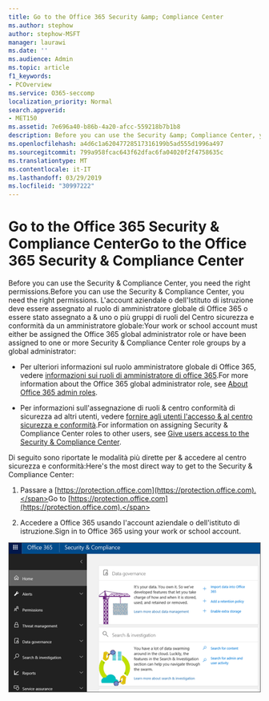 ```yaml
---
title: Go to the Office 365 Security &amp; Compliance Center
ms.author: stephow
author: stephow-MSFT
manager: laurawi
ms.date: ''
ms.audience: Admin
ms.topic: article
f1_keywords:
- PCOverview
ms.service: O365-seccomp
localization_priority: Normal
search.appverid:
- MET150
ms.assetid: 7e696a40-b86b-4a20-afcc-559218b7b1b8
description: Before you can use the Security &amp; Compliance Center, you need the right permissions. L'account aziendale o dell'Istituto di istruzione deve essere assegnato al ruolo di amministratore globale di Office 365 o essere stato assegnato a &amp; uno o più gruppi di ruoli del Centro sicurezza e conformità da un amministratore globale.
ms.openlocfilehash: a4d6c1a62047728517316199b5ad555d1996a497
ms.sourcegitcommit: 799a958fcac643f62dfac6fa04020f2f4758635c
ms.translationtype: MT
ms.contentlocale: it-IT
ms.lasthandoff: 03/29/2019
ms.locfileid: "30997222"
---
```

# <a name="go-to-the-office-365-security-amp-compliance-center"></a><span data-ttu-id="f2264-104">Go to the Office 365 Security &amp; Compliance Center</span><span class="sxs-lookup"><span data-stu-id="f2264-104">Go to the Office 365 Security &amp; Compliance Center</span></span>

<span data-ttu-id="f2264-105">Before you can use the Security &amp; Compliance Center, you need the right permissions.</span><span class="sxs-lookup"><span data-stu-id="f2264-105">Before you can use the Security &amp; Compliance Center, you need the right permissions.</span></span> <span data-ttu-id="f2264-106">L'account aziendale o dell'Istituto di istruzione deve essere assegnato al ruolo di amministratore globale di Office 365 o essere stato assegnato a &amp; uno o più gruppi di ruoli del Centro sicurezza e conformità da un amministratore globale:</span><span class="sxs-lookup"><span data-stu-id="f2264-106">Your work or school account must either be assigned the Office 365 global administrator role or have been assigned to one or more Security &amp; Compliance Center role groups by a global administrator:</span></span>
  
- <span data-ttu-id="f2264-107">Per ulteriori informazioni sul ruolo amministratore globale di Office 365, vedere [informazioni sui ruoli di amministratore di office 365](https://support.office.com/article/da585eea-f576-4f55-a1e0-87090b6aaa9d).</span><span class="sxs-lookup"><span data-stu-id="f2264-107">For more information about the Office 365 global administrator role, see [About Office 365 admin roles](https://support.office.com/article/da585eea-f576-4f55-a1e0-87090b6aaa9d).</span></span> 
    
- <span data-ttu-id="f2264-108">Per informazioni sull'assegnazione di ruoli &amp; centro conformità di sicurezza ad altri utenti, vedere [fornire agli utenti l'accesso &amp; al centro sicurezza e conformità](grant-access-to-the-security-and-compliance-center.md).</span><span class="sxs-lookup"><span data-stu-id="f2264-108">For information on assigning Security &amp; Compliance Center roles to other users, see [Give users access to the Security &amp; Compliance Center](grant-access-to-the-security-and-compliance-center.md).</span></span>
    
<span data-ttu-id="f2264-109">Di seguito sono riportate le modalità più dirette per &amp; accedere al centro sicurezza e conformità:</span><span class="sxs-lookup"><span data-stu-id="f2264-109">Here's the most direct way to get to the Security &amp; Compliance Center:</span></span>
  
1. <span data-ttu-id="f2264-110">Passare a [https://protection.office.com](https://protection.office.com).</span><span class="sxs-lookup"><span data-stu-id="f2264-110">Go to [https://protection.office.com](https://protection.office.com).</span></span>
    
2. <span data-ttu-id="f2264-111">Accedere a Office 365 usando l'account aziendale o dell'istituto di istruzione.</span><span class="sxs-lookup"><span data-stu-id="f2264-111">Sign in to Office 365 using your work or school account.</span></span>
    
![Home page del &amp; Centro sicurezza e conformità di Office 365](media/f1d35324-ac44-4f59-96a7-b11767b43201.png)
  


